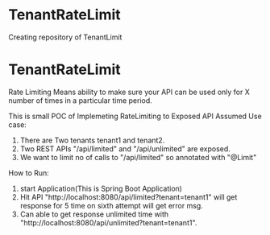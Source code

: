 # TenantRateLimit
Creating repository of TenantLimit


# TenantRateLimit
Rate Limiting Means ability to make sure your API can be used only for X number of times in a particular time period.

This is small POC of Implemeting RateLimiting to Exposed API
Assumed Use case:

1. There are Two tenants tenant1 and tenant2.
2. Two REST APIs "/api/limited" and "/api/unlimited" are exposed.
3. We want to limit no of calls to "/api/limited" so annotated with "@Limit"

How to Run:
1. start Application(This is Spring Boot Application)
2. Hit API "http://localhost:8080/api/limited?tenant=tenant1" will get response for 5 time on sixth attempt will get error msg.
3. Can able to get response unlimited time with  "http://localhost:8080/api/unlimited?tenant=tenant1".
